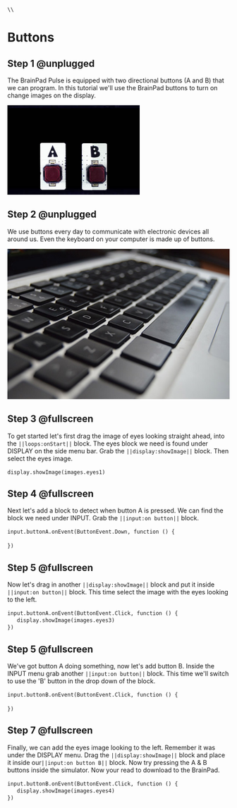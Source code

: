 ```template
\\
```


# Buttons

## Step 1 @unplugged

The BrainPad Pulse is equipped with two directional buttons (A and B) that we can program. In this tutorial we'll use the BrainPad buttons to turn on change images on the display. 

![BrainPad buzzer image](docs/static/images/buttons.jpg)

## Step 2 @unplugged

We use buttons every day to communicate with electronic devices all around us. Even the keyboard on your computer is made up of buttons. 

![BrainPad buzzer image](docs/static/images/keys.jpg)

## Step 3 @fullscreen

To get started let's first drag the image of eyes looking straight ahead, into the ``||loops:onStart||`` block. The eyes block we need is found under DISPLAY on the side menu bar. Grab the ``||display:showImage||`` block. Then select the eyes image. 

 ```blocks
display.showImage(images.eyes1)
```

## Step 4 @fullscreen

Next let's add a block to detect when button A is pressed. We can find the block we need under INPUT. Grab the ``||input:on button||`` block. 

 ```blocks
input.buttonA.onEvent(ButtonEvent.Down, function () {
	
})
```

## Step 5 @fullscreen

Now let's drag in another ``||display:showImage||`` block and put it inside ``||input:on button||`` block. This time select the image with the eyes looking to the left. 

 ```blocks
input.buttonA.onEvent(ButtonEvent.Click, function () {
    display.showImage(images.eyes3)
})
```

## Step 5 @fullscreen

We've got button A doing something, now let's add button B. Inside the INPUT menu grab another ``||input:on button||`` block. This time we'll switch to use the 'B' button in the drop down of the block.

 ```blocks
input.buttonB.onEvent(ButtonEvent.Click, function () {
	
})
```

## Step 7 @fullscreen

Finally, we can add the eyes image looking to the left. Remember it was under the DISPLAY menu. Drag the ``||display:showImage||`` block and place it inside our``||input:on button B||`` block. Now try pressing the A & B buttons inside the simulator. Now your read to download to the BrainPad. 
 
 ```blocks
input.buttonB.onEvent(ButtonEvent.Click, function () {
    display.showImage(images.eyes4)
})
```

